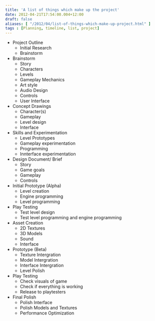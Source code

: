 ```yaml
---
title: 'A list of things which make up the project'
date: 2012-04-21T17:54:00.004+12:00
draft: false
aliases: [ "/2012/04/list-of-things-which-make-up-project.html" ]
tags : [Planning, timeline, list, project]
---
```


*   Project Outline
    *   Initial Research
    *   Brainstorm
*   Brainstorm
    *   Story
    *   Characters
    *   Levels
    *   Gameplay Mechanics
    *   Art style
    *   Audio Design
    *   Controls
    *   User Interface
*   Concept Drawings
    *   Character(s)
    *   Gameplay
    *   Level design
    *   Interface
*   Skills and Experimentation  
    *   Level Prototypes
    *   Gameplay experimentation
    *   Programming
    *   Innterface experimentation
*   Design Document/ Brief
    *   Story
    *   Game goals
    *   Gameplay
    *   Controls
*   Initial Prototype (Alpha)
    *   Level creation
    *   Engine programming
    *   Level programming
*   Play Testing
    *   Test level design
    *   Test level programming and engine programming
*   Asset Creation
    *   2D Textures
    *   3D Models
    *   Sound
    *   Interface
*   Prototype (Beta)
    *   Texture Intergration
    *   Model Intergration
    *   Interface Intergration
    *   Level Polish
*   Play Testing
    *   Check visuals of game
    *   Check if everything is working
    *   Release to playtesters
*   Final Polish
    *   Polish Interface
    *   Polish Models and Textures
    *   Performance Optimization